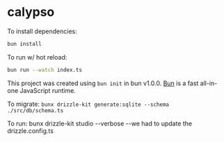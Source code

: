# calypso

To install dependencies:

```bash
bun install
```

To run w/ hot reload:

```bash
bun run --watch index.ts
```

This project was created using `bun init` in bun v1.0.0. [Bun](https://bun.sh) is a fast all-in-one JavaScript runtime.

To migrate:
`bunx drizzle-kit generate:sqlite --schema ./src/db/schema.ts`

To run: bunx drizzle-kit studio --verbose
--we had to update the drizzle.config.ts
